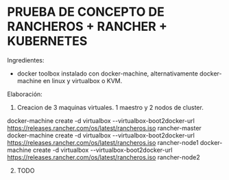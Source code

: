 ﻿PRUEBA DE CONCEPTO DE RANCHEROS + RANCHER + KUBERNETES
======================================================

Ingredientes:
- docker toolbox instalado con docker-machine, alternativamente docker-machine en linux y virtualbox o KVM.

Elaboración:

1) Creacion de 3 maquinas virtuales. 1 maestro y 2 nodos de cluster.

docker-machine create -d virtualbox --virtualbox-boot2docker-url https://releases.rancher.com/os/latest/rancheros.iso rancher-master
docker-machine create -d virtualbox --virtualbox-boot2docker-url https://releases.rancher.com/os/latest/rancheros.iso rancher-node1
docker-machine create -d virtualbox --virtualbox-boot2docker-url https://releases.rancher.com/os/latest/rancheros.iso rancher-node2

2) TODO
